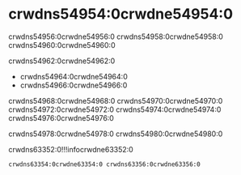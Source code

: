 # crwdns54954:0crwdne54954:0

crwdns54956:0crwdne54956:0 crwdns54958:0crwdne54958:0 crwdns54960:0crwdne54960:0

crwdns54962:0crwdne54962:0

* crwdns54964:0crwdne54964:0
* crwdns54966:0crwdne54966:0

crwdns54968:0crwdne54968:0 crwdns54970:0crwdne54970:0 crwdns54972:0crwdne54972:0 crwdns54974:0crwdne54974:0 crwdns54976:0crwdne54976:0

crwdns54978:0crwdne54978:0 crwdns54980:0crwdne54980:0

crwdns63352:0!!!infocrwdne63352:0

    crwdns63354:0crwdne63354:0 crwdns63356:0crwdne63356:0
